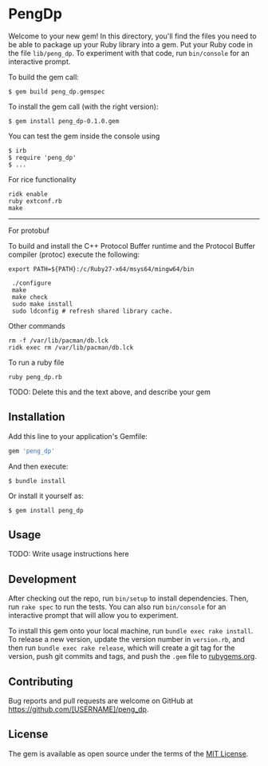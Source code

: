 # PengDp

Welcome to your new gem! In this directory, you'll find the files you need to be able to package up your Ruby library into a gem. Put your Ruby code in the file `lib/peng_dp`. To experiment with that code, run `bin/console` for an interactive prompt.

To build the gem call:

	$ gem build peng_dp.gemspec

To install the gem call (with the right version):

	$ gem install peng_dp-0.1.0.gem

You can test the gem inside the console using

	$ irb
	$ require 'peng_dp'
	$ ...

For rice functionality

	ridk enable
	ruby extconf.rb
	make

-------------------------------------------

For protobuf

To build and install the C++ Protocol Buffer runtime and the Protocol
Buffer compiler (protoc) execute the following:

	export PATH=${PATH}:/c/Ruby27-x64/msys64/mingw64/bin

     ./configure
     make
     make check
     sudo make install
     sudo ldconfig # refresh shared library cache.

Other commands

	rm -f /var/lib/pacman/db.lck
	ridk exec rm /var/lib/pacman/db.lck

To run a ruby file

	ruby peng_dp.rb

TODO: Delete this and the text above, and describe your gem

## Installation

Add this line to your application's Gemfile:

```ruby
gem 'peng_dp'
```

And then execute:

    $ bundle install

Or install it yourself as:

    $ gem install peng_dp

## Usage

TODO: Write usage instructions here

## Development

After checking out the repo, run `bin/setup` to install dependencies. Then, run `rake spec` to run the tests. You can also run `bin/console` for an interactive prompt that will allow you to experiment.

To install this gem onto your local machine, run `bundle exec rake install`. To release a new version, update the version number in `version.rb`, and then run `bundle exec rake release`, which will create a git tag for the version, push git commits and tags, and push the `.gem` file to [rubygems.org](https://rubygems.org).

## Contributing

Bug reports and pull requests are welcome on GitHub at https://github.com/[USERNAME]/peng_dp.


## License

The gem is available as open source under the terms of the [MIT License](https://opensource.org/licenses/MIT).
